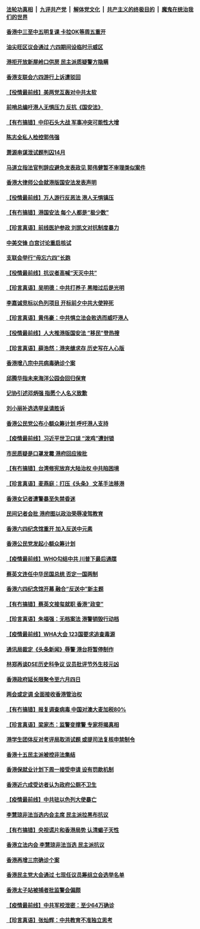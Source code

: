 

####  [法轮功真相](../../../../basic/blob/master/README.md?t=05272101) &nbsp;|&nbsp; [九评共产党](../../../../9ping.md/blob/master/README.md?t=05272101) &nbsp;|&nbsp; [解体党文化](../../../../jtdwh.md/blob/master/README.md?t=05272101)  &nbsp;|&nbsp; [共产主义的终极目的](../../../../gczydzjmd.md/blob/master/README.md?t=05272101) &nbsp;|&nbsp; [魔鬼在统治我们的世界](../../../../mgztzwmdsj.md/blob/master/README.md?t=05272101) 

#### [香港中三至中五明复课 卡拉OK等周五重开](../pages/nsc415/n12139183.md?t=05272101) 

#### [油尖旺区议会通过 六四期间设临时示威区](../pages/nsc415/n12139108.md?t=05272101) 

#### [港拒开放新屋岭口供房 民主派质疑警方隐瞒](../pages/nsc415/n12139099.md?t=05272101) 

#### [香港支联会六四游行上诉遭驳回](../pages/nsc415/n12139081.md?t=05272101) 

#### [【役情最前线】美两党互轰对中共太软](../pages/nsc415/n12138561.md?t=05272101) 

#### [前哨总编吁港人无惧压力 反抗《国安法》](../pages/nsc415/n12138914.md?t=05272101) 

#### [【有冇搞错】中印石头大战 军事冲突可能性大增](../pages/nsc415/n12138429.md?t=05272101) 

#### [陈志全私人检控郭伟强](../pages/nsc415/n12136324.md?t=05272101) 

#### [萧源串谋泄试题判囚14月](../pages/nsc415/n12136326.md?t=05272101) 

#### [马道立指法官判辞应避免发表政见 郭伟健暂不审理类似案件](../pages/nsc415/n12136305.md?t=05272101) 

#### [香港大律师公会就港版国安法发表声明](../pages/nsc415/n12136277.md?t=05272101) 

#### [【役情最前线】万人游行反恶法 港人无惧镇压](../pages/nsc415/n12136130.md?t=05272101) 

#### [【有冇搞错】港国安法 每个人都是“极少数”](../pages/nsc415/n12135998.md?t=05272101) 

#### [【珍言真语】前线医护参政 刘凯文对抗制度暴力](../pages/nsc415/n12135266.md?t=05272101) 

#### [中美交锋 白宫讨论重启核试](../pages/nsc415/n12133816.md?t=05272101) 

#### [支联会举行“毋忘六四”长跑](../pages/nsc415/n12133893.md?t=05272101) 

#### [【役情最前线】抗议者高喊“天灭中共”](../pages/nsc415/n12133626.md?t=05272101) 

#### [【珍言真语】吴明德：中共打养子 黑暗过后是光明](../pages/nsc415/n12132881.md?t=05272101) 

#### [李嘉诚竞标以色列项目 开标前夕中共大使猝死](../pages/nsc415/n12133423.md?t=05272101) 

#### [【珍言真语】黄伟豪：中共惧立法会败选而威吓港人](../pages/nsc415/n12131857.md?t=05272101) 

#### [【役情最前线】人大推港版国安法 “移民”登热搜](../pages/nsc415/n12130182.md?t=05272101) 

#### [【珍言真语】薛浩然：港夹缝求存 历史写在人心版](../pages/nsc415/n12129289.md?t=05272101) 

#### [香港增八宗中共病毒确诊个案](../pages/nsc415/n12127972.md?t=05272101) 

#### [邱腾华指未来海洋公园会回归保育](../pages/nsc415/n12127955.md?t=05272101) 

#### [记协引述邓炳强 指愿个人名义致歉](../pages/nsc415/n12127935.md?t=05272101) 

#### [刘小丽补选选举呈请胜诉](../pages/nsc415/n12127885.md?t=05272101) 

#### [香港公民党公布小额众筹计划 呼吁港人支持](../pages/nsc415/n12123413.md?t=05272101) 

#### [【疫情最前线】习近平世卫口误 “泼鸡”遭封锁](../pages/nsc415/n12127471.md?t=05272101) 

#### [市民质疑是口罩发霉 港府回应挨批](../pages/nsc415/n12123099.md?t=05272101) 

#### [【有冇搞错】台湾修宪放弃大陆治权 中共陷困境](../pages/nsc415/n12127316.md?t=05272101) 

#### [【珍言真语】麦燕庭：打压《头条》 文革手法移港](../pages/nsc415/n12126606.md?t=05272101) 

#### [香港女记者遭警暴至失禁昏迷](../pages/nsc415/n12125120.md?t=05272101) 

#### [民间记者会批 港府图以政治荣辱凌驾教育](../pages/nsc415/n12125116.md?t=05272101) 

#### [香港六四纪念馆重开 加入反送中元素](../pages/nsc415/n12125096.md?t=05272101) 

#### [香港公民党发起小额众筹计划](../pages/nsc415/n12125070.md?t=05272101) 

#### [【疫情最前线】WHO勾结中共 川普下最后通牒](../pages/nsc415/n12124547.md?t=05272101) 

#### [蔡英文连任中华民国总统 否定一国两制](../pages/nsc415/n12124793.md?t=05272101) 

#### [香港六四纪念馆开幕 融合“反送中”新主题](../pages/nsc415/n12124155.md?t=05272101) 

#### [【有冇搞错】蔡英文接玺就职 香港“政变”](../pages/nsc415/n12124392.md?t=05272101) 

#### [【珍言真语】朱福强：无档案法 港警销毁行动档](../pages/nsc415/n12123697.md?t=05272101) 

#### [【疫情最前线】WHA大会 123国要求追查毒源](../pages/nsc415/n12121865.md?t=05272101) 

#### [通讯局裁定《头条新闻》辱警 港台将暂停制作](../pages/nsc415/n12122432.md?t=05272101) 

#### [林郑再谈DSE历史科争议 议员批评节外生枝元凶](../pages/nsc415/n12122414.md?t=05272101) 

#### [香港政府延长限聚令至六月四日](../pages/nsc415/n12122366.md?t=05272101) 

#### [两会或定调 全面接收香港管治权](../pages/nsc415/n12122190.md?t=05272101) 

#### [【有冇搞错】报复调查病毒 中国对澳大麦加税80%](../pages/nsc415/n12121747.md?t=05272101) 

#### [【珍言真语】梁家杰：监警变撑警 专家将揭真相](../pages/nsc415/n12121241.md?t=05272101) 

#### [港学生团体反对考评局取消试题 或提司法复核申禁制令](../pages/nsc415/n12119623.md?t=05272101) 

#### [香港十五民主派被控非法集结](../pages/nsc415/n12119614.md?t=05272101) 

#### [香港保就业计划下周一接受申请 设有罚款机制](../pages/nsc415/n12119605.md?t=05272101) 

#### [香港近六成受访者认为政府公厕不卫生](../pages/nsc415/n12119591.md?t=05272101) 

#### [【疫情最前线】中共驻以色列大使暴亡](../pages/nsc415/n12119089.md?t=05272101) 

#### [李慧琼非法当选内会主席 民主派拉黑布抗议](../pages/nsc415/n12119353.md?t=05272101) 

#### [【有冇搞错】央视谎片和香港局势 认清蝎子天性](../pages/nsc415/n12119015.md?t=05272101) 

#### [香港立法内会 李慧琼非法当选 民主派抗议](../pages/nsc415/n12118643.md?t=05272101) 

#### [香港再增三宗确诊个案](../pages/nsc415/n12117002.md?t=05272101) 

#### [香港民主党大会通过 七现任议员筹组立会选举名单](../pages/nsc415/n12116973.md?t=05272101) 

#### [香港太子站被捕者批监警会偏颇](../pages/nsc415/n12116949.md?t=05272101) 

#### [【疫情最前线】中共军校泄密：至少64万确诊](../pages/nsc415/n12116661.md?t=05272101) 

#### [【珍言真语】张灿辉：中共教育不准独立思考](../pages/nsc415/n12116869.md?t=05272101) 

